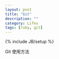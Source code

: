 ```yaml
---
layout: post
title: "Git"
description: ""
category: Lifes 
tags: [ruby, git]
---
```

{% include JB/setup %}

Git 使用方法

